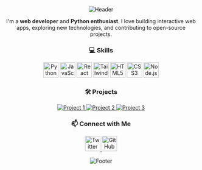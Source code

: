 <p align="center">
  <img src="https://capsule-render.vercel.app/api?type=waving&color=gradient&height=150&section=header&text=Hi%2C%20I'm%20Lakshya!&fontSize=50" alt="Header" />
</p>

<p align="center">
I'm a <strong>web developer</strong> and <strong>Python enthusiast</strong>. I love building interactive web apps, exploring new technologies, and contributing to open-source projects.
</p>

<h3 align="center">💻 Skills</h3>

<p align="center">
  <img src="https://cdn.simpleicons.org/python/3776AB" alt="Python" width="40" height="40" />
  <img src="https://cdn.simpleicons.org/javascript/F7DF1E" alt="JavaScript" width="40" height="40" />
  <img src="https://cdn.simpleicons.org/react/61DAFB" alt="React" width="40" height="40" />
  <img src="https://cdn.simpleicons.org/tailwindcss/06B6D4" alt="TailwindCSS" width="40" height="40" />
  <img src="https://cdn.simpleicons.org/html5/E34F26" alt="HTML5" width="40" height="40" />
  <img src="https://cdn.simpleicons.org/css/1572B6" alt="CSS3" width="40" height="40" />
  <img src="https://cdn.simpleicons.org/node.js/339933" alt="Node.js" width="40" height="40" />
</p>

<h3 align="center">🛠️ Projects</h3>

<p align="center">
  <a href="https://github.com/YourUsername/Project1">
    <img src="https://via.placeholder.com/400x200?text=Project+Screenshot+1" alt="Project 1" />
  </a>
  <a href="https://github.com/YourUsername/Project2">
    <img src="https://via.placeholder.com/400x200?text=Project+Screenshot+2" alt="Project 2" />
  </a>
  <a href="https://github.com/YourUsername/Project3">
    <img src="https://via.placeholder.com/400x200?text=Project+Screenshot+3" alt="Project 3" />
  </a>
</p>

<h3 align="center">📫 Connect with Me</h3>

<p align="center">
  <a href="https://twitter.com/YourUsername">
    <img src="https://cdn.simpleicons.org/dev.to" alt="Twitter" width="40" height="40" />
  </a>
  <a href="https://github.com/YourUsername">
    <img src="https://cdn.simpleicons.org/github" alt="GitHub" width="40" height="40" />
  </a>
</p>

<p align="center">
  <img src="https://capsule-render.vercel.app/api?type=waving&color=auto&section=footer" alt="Footer" />
</p>



<!---
lakshyagithub/lakshyagithub is a ✨ special ✨ repository because its `README.md` (this file) appears on your GitHub profile.
You can click the Preview link to take a look at your changes.
--->
